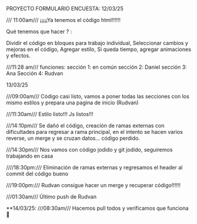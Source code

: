 PROYECTO FORMULARIO ENCUESTA:
12/03/25



/// 11:00am///
 ¡¡¡¡¡Ya tenemos el código html!!!!!!

Qué tenemos que hacer ? :

Dividir el código en bloques para trabajo individual,
Seleccionar cambios y mejoras en el código,
Agregar estilo,
Si queda tiempo, agregar animaciones y efectos.

///11:28 am///
  funciones:
sección 1: en común
sección 2:  Daniel
sección 3: Ana
Sección 4: Rudvan



13/03/25

///09:00am///
Código casi listo, vamos a poner todas las secciones con los mismo estilos y prepara una pagina de inicio (Rudvan)

///11:30am///
Estilo listo!!!
Js listos!!!

///14:10pm///
Se dañó el código, creación de ramas externas con dificultades para regresar a rama principal, en el intento se hacen varios  reverse, un merge y se cruzan datos... código perdido.

///14:30pm///
Nos vamos con código jodido y git jodido, seguiremos trabajando en casa

////18:30pm:///
Eliminación de ramas externas y regresamos el header al commit del código bueno

///19:00pm:///
Rudvan consigue hacer un merge y recuperar código!!!!!!

///01:30am///
Último push de Rudvan



**14/03/25:
///08:30am///
Hacemos pull todos y verificamos que funciona 🙂